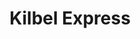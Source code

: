 ---
title: "Kilbel Express"
url: /santa-fe/kilbel-express-avenida-facundo-zuviria/
shop: Lebensmittel
---